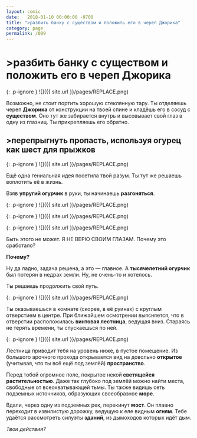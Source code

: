 ```yaml
---
layout: comic
date:   2018-01-10 00:00:00 -0700
title: ">разбить банку с существом и положить его в череп Джорика"
category: page
permalink: /009
---
```

# >разбить банку с существом и положить его в череп Джорика

{: .p-ignore }
![]({{ site.url }}/pages/REPLACE.png)

Возможно, не стоит портить хорошую стеклянную тару. Ты отделяешь череп <strong>Джорика</strong> от конструкции на твоей спине и кладёшь его в сосуд с <strong>существом</strong>. Оно тут же забирается внутрь и высовывает свой глаз в одну из глазниц. Ты прикрепляешь его обратно.

## >перепрыгнуть пропасть, используя огурец как шест для прыжков

{: .p-ignore }
![]({{ site.url }}/pages/REPLACE.png)

Ещё одна гениальная идея посетила твой разум. Ты тут же решаешь воплотить её в жизнь.

Взяв <strong>упругий огурчик</strong> в руки, ты начинаешь <strong>разгоняться</strong>.

{: .p-ignore }
![]({{ site.url }}/pages/REPLACE.png)

{: .p-ignore }
![]({{ site.url }}/pages/REPLACE.png)

{: .p-ignore }
![]({{ site.url }}/pages/REPLACE.png)

Быть этого не может. Я НЕ ВЕРЮ СВОИМ ГЛАЗАМ. Почему это сработало?

<strong>Почему?</strong>

Ну да ладно, задача решена, а это — главное. А <strong>тысячелетний огурчик</strong> был потерян в недрах земли. Ну, не очень-то и хотелось.

Ты решаешь продолжить свой путь.

{: .p-ignore }
![]({{ site.url }}/pages/REPLACE.png)

Ты оказываешься в комнате (скорее, в её руинах) с круглым отверстием в центре. При ближайшем осмотрении выясняется, что в отверстии расположилась <strong>винтовая лестница</strong>, ведущая вниз. Стараясь не терять времени, ты спускаешься по ней.

{: .p-ignore }
![]({{ site.url }}/pages/REPLACE.png)

Лестница приводит тебя на уровень ниже, в пустое помещение. Из большого арочного прохода открывается вид на довольно <strong>открытое</strong> (учитывая, что ты всё ещё под землёй) <strong>пространство</strong>.

Перед тобой огромное поле, покрытое некой<strong> светящейся растительностью</strong>. Даже так глубоко под землёй можно найти места, свободные от всеохватывающей тьмы. Ты также видишь сеть подземных источников, образующих своеобразное <strong>море</strong>.

Вдали, через одну из подземных рек, перекинут <strong>мост</strong>. Он плавно переходит в извилистую дорожку, ведущую к еле видным <strong>огням</strong>. Тебе удаётся рассмотреть силуэты <strong>зданий</strong>, из дымоходов которых идёт дым.

<em>Твои действия?</em>
